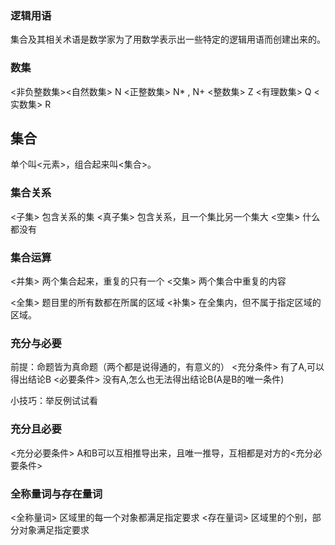 ### 逻辑用语
集合及其相关术语是数学家为了用数学表示出一些特定的逻辑用语而创建出来的。

### 数集
<非负整数集><自然数集> N
<正整数集> N* , N+
<整数集> Z
<有理数集> Q
<实数集> R

## 集合
单个叫<元素>，组合起来叫<集合>。

### 集合关系
<子集> 包含关系的集
<真子集> 包含关系，且一个集比另一个集大
<空集> 什么都没有

### 集合运算
<并集> 两个集合起来，重复的只有一个
<交集> 两个集合中重复的内容

<全集> 题目里的所有数都在所属的区域
<补集> 在全集内，但不属于指定区域的区域。

### 充分与必要
前提：命题皆为真命题（两个都是说得通的，有意义的）
<充分条件> 有了A,可以得出结论B
<必要条件> 没有A,怎么也无法得出结论B(A是B的唯一条件)

小技巧：举反例试试看

### 充分且必要
<充分必要条件> A和B可以互相推导出来，且唯一推导，互相都是对方的<充分必要条件>

### 全称量词与存在量词
<全称量词> 区域里的每一个对象都满足指定要求
<存在量词> 区域里的个别，部分对象满足指定要求
